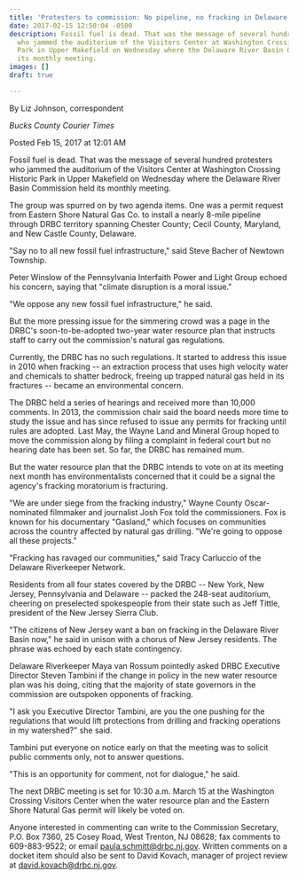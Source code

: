 ```yaml
---
title: 'Protesters to commission: No pipeline, no fracking in Delaware River Basin'
date: 2017-02-15 12:50:04 -0500
description: Fossil fuel is dead. That was the message of several hundred protesters
  who jammed the auditorium of the Visitors Center at Washington Crossing Historic
  Park in Upper Makefield on Wednesday where the Delaware River Basin Commission held
  its monthly meeting.
images: []
draft: true

---
```

By Liz Johnson, correspondent

_Bucks County Courier Times_

Posted Feb 15, 2017 at 12:01 AM

Fossil fuel is dead. That was the message of several hundred protesters who jammed the auditorium of the Visitors Center at Washington Crossing Historic Park in Upper Makefield on Wednesday where the Delaware River Basin Commission held its monthly meeting.

The group was spurred on by two agenda items. One was a permit request from Eastern Shore Natural Gas Co. to install a nearly 8-mile pipeline through DRBC territory spanning Chester County; Cecil County, Maryland, and New Castle County, Delaware.

"Say no to all new fossil fuel infrastructure," said Steve Bacher of Newtown Township.

Peter Winslow of the Pennsylvania Interfaith Power and Light Group echoed his concern, saying that "climate disruption is a moral issue."

"We oppose any new fossil fuel infrastructure," he said.

But the more pressing issue for the simmering crowd was a page in the DRBC's soon-to-be-adopted two-year water resource plan that instructs staff to carry out the commission's natural gas regulations.

Currently, the DRBC has no such regulations. It started to address this issue in 2010 when fracking -- an extraction process that uses high velocity water and chemicals to shatter bedrock, freeing up trapped natural gas held in its fractures -- became an environmental concern.

The DRBC held a series of hearings and received more than 10,000 comments. In 2013, the commission chair said the board needs more time to study the issue and has since refused to issue any permits for fracking until rules are adopted. Last May, the Wayne Land and Mineral Group hoped to move the commission along by filing a complaint in federal court but no hearing date has been set. So far, the DRBC has remained mum.

But the water resource plan that the DRBC intends to vote on at its meeting next month has environmentalists concerned that it could be a signal the agency's fracking moratorium is fracturing.

"We are under siege from the fracking industry," Wayne County Oscar-nominated filmmaker and journalist Josh Fox told the commissioners. Fox is known for his documentary "Gasland," which focuses on communities across the country affected by natural gas drilling. "We're going to oppose all these projects."

"Fracking has ravaged our communities," said Tracy Carluccio of the Delaware Riverkeeper Network.

Residents from all four states covered by the DRBC -- New York, New Jersey, Pennsylvania and Delaware -- packed the 248-seat auditorium, cheering on preselected spokespeople from their state such as Jeff Tittle, president of the New Jersey Sierra Club.

"The citizens of New Jersey want a ban on fracking in the Delaware River Basin now," he said in unison with a chorus of New Jersey residents. The phrase was echoed by each state contingency.

Delaware Riverkeeper Maya van Rossum pointedly asked DRBC Executive Director Steven Tambini if the change in policy in the new water resource plan was his doing, citing that the majority of state governors in the commission are outspoken opponents of fracking.

"I ask you Executive Director Tambini, are you the one pushing for the regulations that would lift protections from drilling and fracking operations in my watershed?" she said.

Tambini put everyone on notice early on that the meeting was to solicit public comments only, not to answer questions.

"This is an opportunity for comment, not for dialogue," he said.

The next DRBC meeting is set for 10:30 a.m. March 15 at the Washington Crossing Visitors Center when the water resource plan and the Eastern Shore Natural Gas permit will likely be voted on.

Anyone interested in commenting can write to the Commission Secretary, P.O. Box 7360, 25 Cosey Road, West Trenton, NJ 08628; fax comments to 609-883-9522; or email  [paula.schmitt@drbc.nj.gov](mailto:paula.schmitt@drbc.nj.gov). Written comments on a docket item should also be sent to David Kovach, manager of project review at  [david.kovach@drbc.nj.gov](mailto:david.kovach@drbc.nj.gov).